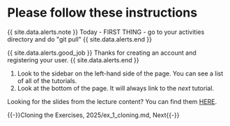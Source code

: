 # Please follow these instructions


{{ site.data.alerts.note }}
Today - FIRST THING - go to your activities directory and do "git pull"
{{ site.data.alerts.end }}

{{ site.data.alerts.good_job }}
Thanks for creating an account and registering your user.
{{ site.data.alerts.end }}

1. Look to the sidebar on the left-hand side of the page. You can see a list of all of the tutorials.
2. Look at the bottom of the page. It will always link to the *next* tutorial.

Looking for the slides from the lecture content? You can find them [HERE](https://drive.google.com/file/d/1xN-hKcO_3fxsRq1eVrVbWX-4r4rsxufk/view?usp=drive_link).


{{-}}Cloning the Exercises, 2025/ex_1_cloning.md, Next{{-}}
